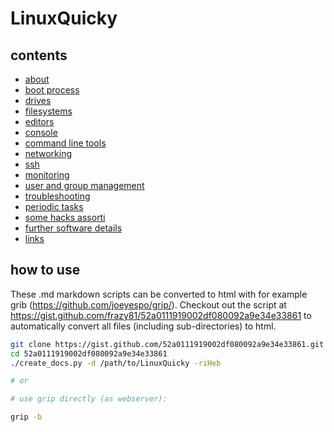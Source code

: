 LinuxQuicky
===========

contents
--------

* [about](about/)
* [boot process](boot/)
* [drives](drives/)
* [filesystems](filesystems/)
* [editors](editors/)
* [console](console/)
* [command line tools](command_line_tools/)
* [networking](networking/)
* [ssh](ssh/)
* [monitoring](monitoring/)
* [user and group management](usergroupmanagement/)
* [troubleshooting](troubleshooting/)
* [periodic tasks](periodictasks/)
* [some hacks assorti](some_hacks_assorti/)
* [further software details](others/)
* [links](links/)

how to use
----------

These .md markdown scripts can be converted to html with for example grib (https://github.com/joeyespo/grip/). Checkout out the script at https://gist.github.com/frazy81/52a0111919002df080092a9e34e33861 to automatically convert all files (including sub-directories) to html.

```bash
git clone https://gist.github.com/52a0111919002df080092a9e34e33861.git
cd 52a0111919002df080092a9e34e33861
./create_docs.py -d /path/to/LinuxQuicky -riHeb

# or

# use grip directly (as webserver):

grip -b

```

